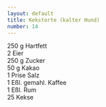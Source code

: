 ```yaml
---
layout: default
title: Kekstorte (kalter Hund)
number: 14
---
```


250 g Hartfett  
2 Eier  
250 g Zucker  
50 g Kakao  
1 Prise Salz  
1 Eßl. gemahl. Kaffee  
1 Eßl. Rum  
25 Kekse
